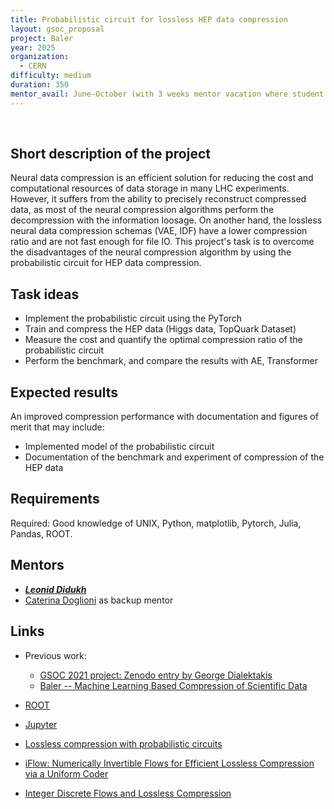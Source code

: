 ```yaml
---
title: Probabilistic circuit for lossless HEP data compression
layout: gsoc_proposal
project: Baler
year: 2025
organization:
  - CERN
difficulty: medium
duration: 350
mentor_avail: June-October (with 3 weeks mentor vacation where student will work independently with minimal guidance)
---
```

​
## Short description of the project
Neural data compression is an efficient solution for reducing the cost and computational resources of data storage in many LHC experiments.
However, it suffers from the ability to precisely reconstruct compressed data, as most of the neural compression algorithms perform the decompression with the information loosage.
On another hand, the lossless neural data compression schemas (VAE, IDF) have a lower compression ratio and are not fast enough for file IO.
This project's task is to overcome the disadvantages of the neural compression algorithm by using the probabilistic circuit for HEP data compression.

## Task ideas

* Implement the probabilistic circuit using the PyTorch
* Train and compress the HEP data (Higgs data, TopQuark Dataset)
* Measure the cost and quantify the optimal compression ratio of the probabilistic circuit
* Perform the benchmark, and compare the results with AE, Transformer

## Expected results

An improved compression performance with documentation and figures of merit that may include:
  * Implemented model of the probabilistic circuit
  * Documentation of the benchmark and experiment of compression of the HEP data

## Requirements

Required: Good knowledge of UNIX, Python, matplotlib, Pytorch, Julia, Pandas, ROOT. 

## Mentors
   * ***[Leonid Didukh](mailto:ledidukh@gmail.com)***
   * [Caterina Doglioni](mailto:caterina.doglioni@cern.ch) as backup mentor

## Links

* Previous work:
  
   * [GSOC 2021 project: Zenodo entry by George Dialektakis](https://zenodo.org/record/5482611#.Y-I28S2l3fa)
   * [Baler -- Machine Learning Based Compression of Scientific Data
](https://arxiv.org/abs/2305.02283)

 * [ROOT](https://root.cern/)
 * [Jupyter](http://jupyter.org)
 * [Lossless compression with probabilistic circuits](https://arxiv.org/pdf/2111.11632)
 * [iFlow: Numerically Invertible Flows for Efficient Lossless Compression via a Uniform Coder](https://arxiv.org/pdf/2111.00965)
 * [Integer Discrete Flows and Lossless Compression](https://arxiv.org/pdf/1905.07376)
   


